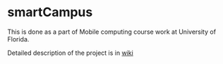 # smartCampus
This is done as a part of Mobile computing course work at University of Florida. 

Detailed description of the project is in [wiki](https://github.com/sankee168/smartCampus/wiki)
